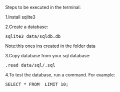 Steps to be executed in the terminal:<br>

1.Install sqlite3 <br>

2.Create a database:
<pre>sqlite3 data/sqldb.db</pre>
Note:this ones ins created in the folder data

3.Copy database from your sql database:
<pre>.read data/sql/<name of your sql database>.sql</pre>

4.To test the database, run a command. For example:
<pre>SELECT * FROM <any Table name in your sql database> LIMIT 10;</pre>